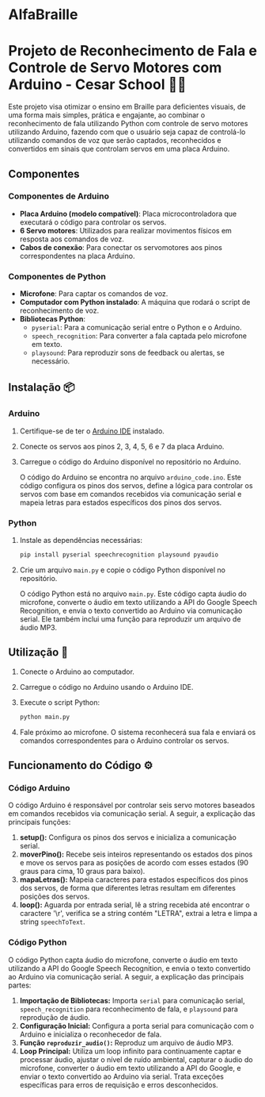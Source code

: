 # AlfaBraille 
# Projeto de Reconhecimento de Fala e Controle de Servo Motores com Arduino - Cesar School 🎤🤖

Este projeto visa otimizar o ensino em Braille para deficientes visuais, de uma forma mais simples, prática e engajante, ao combinar o reconhecimento de fala utilizando Python com controle de servo motores utilizando Arduino, fazendo com que o usuário seja capaz de controlá-lo utilizando comandos de voz que serão captados, reconhecidos e convertidos em sinais que controlam servos em uma placa Arduino.

## Componentes

### Componentes de Arduino
- **Placa Arduino (modelo compatível)**: Placa microcontroladora que executará o código para controlar os servos.
- **6 Servo motores**: Utilizados para realizar movimentos físicos em resposta aos comandos de voz.
- **Cabos de conexão**: Para conectar os servomotores aos pinos correspondentes na placa Arduino.

### Componentes de Python
- **Microfone**: Para captar os comandos de voz.
- **Computador com Python instalado**: A máquina que rodará o script de reconhecimento de voz.
- **Bibliotecas Python**:
  - `pyserial`: Para a comunicação serial entre o Python e o Arduino.
  - `speech_recognition`: Para converter a fala captada pelo microfone em texto.
  - `playsound`: Para reproduzir sons de feedback ou alertas, se necessário.

## Instalação 📦

### Arduino

1. Certifique-se de ter o [Arduino IDE](https://www.arduino.cc/en/software) instalado.
2. Conecte os servos aos pinos 2, 3, 4, 5, 6 e 7 da placa Arduino.
3. Carregue o código do Arduino disponível no repositório no Arduino.

    O código do Arduino se encontra no arquivo `arduino_code.ino`. Este código configura os pinos dos servos, define a lógica para controlar os servos com base em comandos recebidos via comunicação serial e mapeia letras para estados específicos dos pinos dos servos.

### Python

1. Instale as dependências necessárias:
    ```bash
    pip install pyserial speechrecognition playsound pyaudio
    ```

2. Crie um arquivo `main.py` e copie o código Python disponível no repositório.

    O código Python está no arquivo `main.py`. Este código capta áudio do microfone, converte o áudio em texto utilizando a API do Google Speech Recognition, e envia o texto convertido ao Arduino via comunicação serial. Ele também inclui uma função para reproduzir um arquivo de áudio MP3.

## Utilização 🚀

1. Conecte o Arduino ao computador.
2. Carregue o código no Arduino usando o Arduino IDE.
3. Execute o script Python:

    ```bash
    python main.py
    ```
4. Fale próximo ao microfone. O sistema reconhecerá sua fala e enviará os comandos correspondentes para o Arduino controlar os servos.

## Funcionamento do Código ⚙️

### Código Arduino

O código Arduino é responsável por controlar seis servo motores baseados em comandos recebidos via comunicação serial. A seguir, a explicação das principais funções:

1. **setup():** Configura os pinos dos servos e inicializa a comunicação serial.
2. **moverPino():** Recebe seis inteiros representando os estados dos pinos e move os servos para as posições de acordo com esses estados (90 graus para cima, 10 graus para baixo).
3. **mapaLetras():** Mapeia caracteres para estados específicos dos pinos dos servos, de forma que diferentes letras resultam em diferentes posições dos servos.
4. **loop():** Aguarda por entrada serial, lê a string recebida até encontrar o caractere '\r', verifica se a string contém "LETRA", extrai a letra e limpa a string `speechToText`.

### Código Python

O código Python capta áudio do microfone, converte o áudio em texto utilizando a API do Google Speech Recognition, e envia o texto convertido ao Arduino via comunicação serial. A seguir, a explicação das principais partes:

1. **Importação de Bibliotecas:** Importa `serial` para comunicação serial, `speech_recognition` para reconhecimento de fala, e `playsound` para reprodução de áudio.
2. **Configuração Inicial:** Configura a porta serial para comunicação com o Arduino e inicializa o reconhecedor de fala.
3. **Função `reproduzir_audio()`:** Reproduz um arquivo de áudio MP3.
4. **Loop Principal:** Utiliza um loop infinito para continuamente captar e processar áudio, ajustar o nível de ruído ambiental, capturar o áudio do microfone, converter o áudio em texto utilizando a API do Google, e enviar o texto convertido ao Arduino via serial. Trata exceções específicas para erros de requisição e erros desconhecidos.
